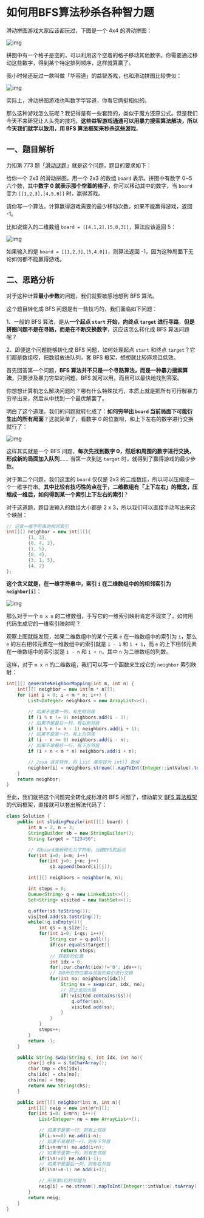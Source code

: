 # 如何用BFS算法秒杀各种智力题

滑动拼图游戏大家应该都玩过，下图是一个 4x4 的滑动拼图：

![img](https://labuladong.github.io/algo/images/sliding_puzzle/1.jpeg)

拼图中有一个格子是空的，可以利用这个空着的格子移动其他数字。你需要通过移动这些数字，得到某个特定排列顺序，这样就算赢了。

我小时候还玩过一款叫做「华容道」的益智游戏，也和滑动拼图比较类似：

![img](https://labuladong.github.io/algo/images/sliding_puzzle/2.jpeg)

实际上，滑动拼图游戏也叫数字华容道，你看它俩挺相似的。

那么这种游戏怎么玩呢？我记得是有一些套路的，类似于魔方还原公式。但是我们今天不来研究让人头秃的技巧，**这些益智游戏通通可以用暴力搜索算法解决，所以今天我们就学以致用，用 BFS 算法框架来秒杀这些游戏**。

## 一、题目解析

力扣第 773 题「[滑动谜题](https://leetcode.cn/problems/sliding-puzzle/)」就是这个问题，题目的要求如下：

给你一个 2x3 的滑动拼图，用一个 2x3 的数组 `board` 表示。拼图中有数字 0~5 六个数，其中**数字 0 就表示那个空着的格子**，你可以移动其中的数字，当 `board` 变为 `[[1,2,3],[4,5,0]]` 时，赢得游戏。

请你写一个算法，计算赢得游戏需要的最少移动次数，如果不能赢得游戏，返回 -1。

比如说输入的二维数组 `board = [[4,1,2],[5,0,3]]`，算法应该返回 5：

![img](https://labuladong.github.io/algo/images/sliding_puzzle/5.jpeg)

如果输入的是 `board = [[1,2,3],[5,4,0]]`，则算法返回 -1，因为这种局面下无论如何都不能赢得游戏。

## 二、思路分析

对于这种计算**最小步数**的问题，我们就要敏感地想到 BFS 算法。

这个题目转化成 BFS 问题是有一些技巧的，我们面临如下问题：

1、一般的 BFS 算法，是从**一个起点 `start` 开始，向终点 `target` 进行寻路**，**但是拼图问题不是在寻路，而是在不断交换数字**，这应该怎么转化成 BFS 算法问题呢？

2、即便这个问题能够转化成 BFS 问题，如何处理起点 `start` 和终点 `target`？它们都是数组哎，把数组放进队列，套 BFS 框架，想想就比较麻烦且低效。

首先回答第一个问题，**BFS 算法并不只是一个寻路算法，而是一种暴力搜索算法**，只要涉及暴力穷举的问题，BFS 就可以用，而且可以最快地找到答案。

你想想计算机怎么解决问题的？哪有什么特殊技巧，本质上就是把所有可行解暴力穷举出来，然后从中找到一个最优解罢了。

明白了这个道理，我们的问题就转化成了：**如何穷举出 `board` 当前局面下可能衍生出的所有局面**？这就简单了，看数字 0 的位置呗，和上下左右的数字进行交换就行了：

![img](https://labuladong.github.io/algo/images/sliding_puzzle/3.jpeg)

这样其实就是一个 BFS 问题，**每次先找到数字 0，然后和周围的数字进行交换，形成新的局面加入队列**…… 当第一次到达 `target` 时，就得到了赢得游戏的最少步数。

对于第二个问题，我们这里的 `board` 仅仅是 2x3 的二维数组，所以可以压缩成一个一维字符串。**其中比较有技巧性的点在于，二维数组有「上下左右」的概念，压缩成一维后，如何得到某一个索引上下左右的索引**？

对于这道题，题目说输入的数组大小都是 2 x 3，所以我们可以直接手动写出来这个映射：

```java
// 记录一维字符串的相邻索引
int[][] neighbor = new int[][]{
        {1, 3},
        {0, 4, 2},
        {1, 5},
        {0, 4},
        {3, 1, 5},
        {4, 2}
};
```

**这个含义就是，在一维字符串中，索引 `i` 在二维数组中的的相邻索引为 `neighbor[i]`**：

![img](https://labuladong.github.io/algo/images/sliding_puzzle/4.jpeg)

那么对于一个 `m x n` 的二维数组，手写它的一维索引映射肯定不现实了，如何用代码生成它的一维索引映射呢？

观察上图就能发现，如果二维数组中的某个元素 `e` 在一维数组中的索引为 `i`，那么 `e` 的左右相邻元素在一维数组中的索引就是 `i - 1` 和 `i + 1`，而 `e` 的上下相邻元素在一维数组中的索引就是 `i - n` 和 `i + n`，其中 `n` 为二维数组的列数。

这样，对于 `m x n` 的二维数组，我们可以写一个函数来生成它的 `neighbor` 索引映射：

```java
int[][] generateNeighborMapping(int m, int n) {
    int[][] neighbor = new int[m * n][];
    for (int i = 0; i < m * n; i++) {
        List<Integer> neighbors = new ArrayList<>();

        // 如果不是第一列，有左侧邻居
        if (i % n != 0) neighbors.add(i - 1);
        // 如果不是最后一列，有右侧邻居
        if (i % n != n - 1) neighbors.add(i + 1);
        // 如果不是第一行，有上方邻居
        if (i - n >= 0) neighbors.add(i - n);
        // 如果不是最后一行，有下方邻居
        if (i + n < m * n) neighbors.add(i + n);

        // Java 语言特性，将 List 类型转为 int[] 数组
        neighbor[i] = neighbors.stream().mapToInt(Integer::intValue).toArray();
    }
    return neighbor;
}
```

至此，我们就把这个问题完全转化成标准的 BFS 问题了，借助前文 [BFS 算法框架](https://labuladong.github.io/algo/di-ling-zh-bfe1b/bfs-suan-f-463fd/) 的代码框架，直接就可以套出解法代码了：

```java
class Solution {
    public int slidingPuzzle(int[][] board) {
        int m = 2, n = 3;
        StringBuilder sb = new StringBuilder();
        String target = "123450";

        // 将board面板转化为字符串，当做BFS的起点
        for(int i=0; i<m; i++)
            for(int j=0; j<n; j++)
                sb.append(board[i][j]);

        int[][] neighbors = neighbor(m, n);

        int steps = 0;
        Queue<String> q = new LinkedList<>();
        Set<String> visited = new HashSet<>();

        q.offer(sb.toString());
        visited.add(sb.toString());
        while(!q.isEmpty()){
            int qs = q.size();
            for(int i=0; i<qs; i++){
                String cur = q.poll();
                if(cur.equals(target))
                    return steps;
                // 获取0的位置
                int idx = 0;
                for(;cur.charAt(idx)!='0'; idx++);
                // 将0所在的位置与邻居的索引进行交换
                for(int no: neighbors[idx]){
                    String ss = swap(cur, idx, no);
                    // 防止走回头路
                    if(!visited.contains(ss)){
                        q.offer(ss);
                        visited.add(ss);
                    }
                }
            }
            steps++;
        }
        return -1;
    }

    public String swap(String s, int idx, int no){
        char[] chs = s.toCharArray();
        char tmp = chs[idx];
        chs[idx] = chs[no];
        chs[no] = tmp;
        return new String(chs);
    }

    public int[][] neighbor(int m, int n){
        int[][] neig = new int[m*n][];
        for(int i=0; i<m*n; i++){
            List<Integer> ne = new ArrayList<>();

            // 如果不是第一行，则有上邻居
            if(i-n>=0) ne.add(i-n);
            // 如果不是最后一行，则有下邻居
            if(i+n<m*n) ne.add(i+n);
            // 如果不是第一列，则有左邻居
            if(i%n!=0) ne.add(i-1);
            // 如果不是最后一列，则有右邻居
            if(i%n!=n-1) ne.add(i+1);

            // 所有第i位的邻居为
            neig[i] = ne.stream().mapToInt(Integer::intValue).toArray();
        }
        return neig;
    }
}
```

